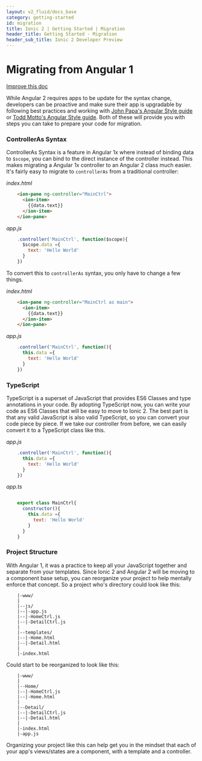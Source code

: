 ```yaml
---
layout: v2_fluid/docs_base
category: getting-started
id: migration
title: Ionic 2 | Getting Started | Migration
header_title: Getting Started - Migration
header_sub_title: Ionic 2 Developer Preview
---
```


# Migrating from Angular 1

<a class="improve-docs" href='https://github.com/driftyco/ionic-site/edit/ionic2/docs/v2/getting-started/migration/index.md'>Improve this doc</a>


While Angular 2 requires apps to be update for the syntax change, developers can be proactive and make sure their app is upgradable by following best practices and working with [John Papa's Angular Style guide](https://github.com/johnpapa/angular-styleguide) or [Todd Motto's Angular Style guide](https://github.com/toddmotto/angularjs-styleguide). Both of these will provide you with steps you can take to prepare your code for migration.

### ControllerAs Syntax

ControllerAs Syntax is a feature in Angular 1x where instead of binding data to `$scope`, you can bind to the direct instance of the controller instead. This makes migrating a Angular 1x controller to an Angular 2 class much easier. It's fairly easy to migrate to `controllerAs` from a traditional controller:

_index.html_

```html
    <ion-pane ng-controller="MainCtrl">
      <ion-item>
        {{data.text}}
      </ion-item>
    </ion-pane>
```

_app.js_

```javascript
    .controller('MainCtrl', function($scope){
      $scope.data ={
        text: 'Hello World'
      }
    })
```

To convert this to `controllerAs` syntax, you only have to change a few things.

_index.html_

```html
    <ion-pane ng-controller="MainCtrl as main">
      <ion-item>
        {{data.text}}
      </ion-item>
    </ion-pane>
```

_app.js_

```javascript
    .controller('MainCtrl', function(){
      this.data ={
        text: 'Hello World'
      }
    })

```

### TypeScript

TypeScript is a superset of JavaScript that provides ES6 Classes and type annotations in your code. By adopting TypeScript now, you can write your code as ES6 Classes that will be easy to move to Ionic 2\. The best part is that any valid JavaScript is also valid TypeScript, so you can convert your code piece by piece. If we take our controller from before, we can easily convert it to a TypeScript class like this.

_app.js_

```javascript
    .controller('MainCtrl', function(){
      this.data ={
        text: 'Hello World'
      }
    })

```

_app.ts_

```javascript

    export class MainCtrl{
      constructor(){
        this.data ={
          text: 'Hello World'
        }
      }
    }

```

### Project Structure

With Angular 1, it was a practice to keep all your JavaScript together and separate from your templates. Since Ionic 2 and Angular 2 will be moving to a component base setup, you can reorganize your project to help mentally enforce that concept. So a project who's directory could look like this:

```
    |-www/
    |
    |--js/
    |--|-app.js
    |--|-HomeCtrl.js
    |--|-DetailCtrl.js
    |
    |--templates/
    |--|-Home.html
    |--|-Detail.html
    |
    |-index.html

```

Could start to be reorganized to look like this:

```
    |-www/
    |
    |--Home/
    |--|-HomeCtrl.js
    |--|-Home.html
    |
    |--Detail/
    |--|-DetailCtrl.js
    |--|-Detail.html
    |
    |-index.html
    |-app.js
```

Organizing your project like this can help get you in the mindset that each of your app's views/states are a component, with a template and a controller.
